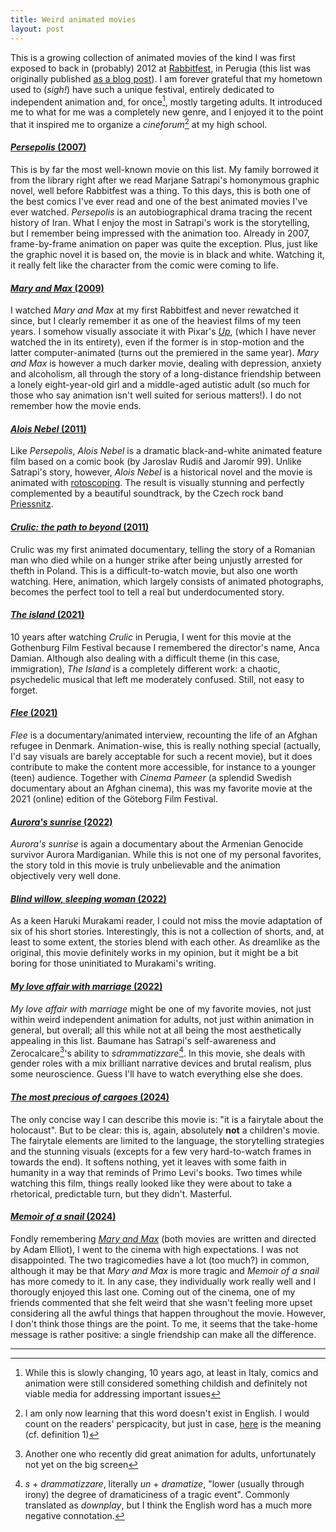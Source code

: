 ```yaml
---
title: Weird animated movies
layout: post
---
```


This is a growing collection of animated movies of the kind I was first exposed to back in (probably) 2012 at [Rabbitfest](https://filmfreeway.com/Rabbitfest), in Perugia (this list was originally published [as a blog post](https://harisont.github.io/2024/01/23/weird-animated-movies.html)).
I am forever grateful that my hometown used to (_sigh!_) have such a unique festival, entirely dedicated to independent animation and, for once[^1], mostly targeting adults.
It introduced me to what for me was a completely new genre, and I enjoyed it to the point that it inspired me to organize a _cineforum_[^2] at my high school.


#### [_Persepolis_ (2007)](https://en.wikipedia.org/wiki/Persepolis_(film))
This is by far the most well-known movie on this list. My family borrowed it from the library right after we read Marjane Satrapi's homonymous graphic novel, well before Rabbitfest was a thing. To this days, this is both one of the best comics I've ever read and one of the best animated movies I've ever watched.
_Persepolis_ is an autobiographical drama tracing the recent history of Iran. 
What I enjoy the most in Satrapi's work is the storytelling, but I remember being impressed with the animation too. 
Already in 2007, frame-by-frame animation on paper was quite the exception. 
Plus, just like the graphic novel it is based on, the movie is in black and white.
Watching it, it really felt like the character from the comic were coming to life.

#### [_Mary and Max_ (2009)](https://en.wikipedia.org/wiki/Mary_and_Max)
I watched _Mary and Max_ at my first Rabbitfest and never rewatched it since, but I clearly remember it as one of the heaviest films of my teen years.
I somehow visually associate it with Pixar's [_Up_](https://en.wikipedia.org/wiki/Up_(2009_film)), (which I have never watched the in its entirety), even if the former is in stop-motion and the latter computer-animated (turns out the premiered in the same year).
_Mary and Max_ is however a much darker movie, dealing with depression, anxiety and alcoholism, all through the story of a long-distance friendship between a lonely eight-year-old girl and a middle-aged autistic adult (so much for those who say animation isn't well suited for serious matters!). 
I do not remember how the movie ends.

#### [_Alois Nebel_ (2011)](https://en.wikipedia.org/wiki/Alois_Nebel)
Like _Persepolis_, _Alois Nebel_ is a dramatic black-and-white animated feature film based on a comic book (by Jaroslav Rudiš and Jaromír 99).
Unlike Satrapi's story, however, _Alois Nebel_ is a historical novel and the movie is animated with [rotoscoping](https://en.wikipedia.org/wiki/Rotoscoping).
The result is visually stunning and perfectly complemented by a beautiful soundtrack, by the Czech rock band [Priessnitz](https://en.wikipedia.org/wiki/Priessnitz_(band)). 


#### [_Crulic: the path to beyond_ (2011)](https://en.wikipedia.org/wiki/Crulic:_The_Path_to_Beyond)
Crulic was my first animated documentary, telling the story of a Romanian man who died while on a hunger strike after being unjustly arrested for thefth in Poland.
This is a difficult-to-watch movie, but also one worth watching. 
Here, animation, which largely consists of animated photographs, becomes the perfect tool to tell a real but underdocumented story.

#### [_The island_ (2021)](https://ro.wikipedia.org/wiki/Insula_(film_din_2021))
10 years after watching _Crulic_ in Perugia, I went for this movie at the Gothenburg Film Festival because I remembered the director's name, Anca Damian. 
Although also dealing with a difficult theme (in this case, immigration), _The Island_ is a completely different work: a chaotic, psychedelic musical that left me moderately confused.
Still, not easy to forget.

#### [_Flee_ (2021)](https://en.wikipedia.org/wiki/Flee_(film))
_Flee_ is a documentary/animated interview, recounting the life of an Afghan refugee in Denmark.
Animation-wise, this is really nothing special (actually, I'd say visuals are barely acceptable for such a recent movie), but it does contribute to make the content more accessible, for instance to a younger (teen) audience. 
Together with _Cinema Pameer_ (a splendid Swedish documentary about an Afghan cinema), this was my favorite movie at the 2021 (online) edition of the Göteborg Film Festival.

#### [_Aurora's sunrise_ (2022)](https://en.wikipedia.org/wiki/Aurora%27s_Sunrise)
_Aurora's sunrise_ is again a documentary about the Armenian Genocide survivor Aurora Mardiganian.
While this is not one of my personal favorites, the story told in this movie is truly unbelievable and the animation objectively very well done.

#### [_Blind willow, sleeping woman_ (2022)](https://en.wikipedia.org/wiki/Blind_Willow,_Sleeping_Woman_(film))
As a keen Haruki Murakami reader, I could not miss the movie adaptation of six of his short stories.
Interestingly, this is not a collection of shorts, and, at least to some extent, the stories blend with each other.
As dreamlike as the original, this movie definitely works in my opinion, but it might be a bit boring for those uninitiated to Murakami's writing.

#### [_My love affair with marriage_ (2022)](https://en.wikipedia.org/wiki/My_Love_Affair_with_Marriage)
_My love affair with marriage_ might be one of my favorite movies, not just within weird independent animation for adults, not just within animation in general, but overall; all this while not at all being the most aesthetically appealing in this list.
Baumane has Satrapi's self-awareness and Zerocalcare[^3]'s ability to _sdrammatizzare_[^4].
In this movie, she deals with gender roles with a mix brilliant narrative devices and brutal realism, plus some neuroscience.
Guess I'll have to watch everything else she does.

#### [_The most precious of cargoes_ (2024)](https://en.wikipedia.org/wiki/The_Most_Precious_of_Cargoes_(film))
The only concise way I can describe this movie is: "it is a fairytale about the holocaust".
But to be clear: this is, again, absolutely __not__ a children's movie. 
The fairytale elements are limited to the language, the storytelling strategies and the stunning visuals (excepts for a few very hard-to-watch frames in towards the end).
It softens nothing, yet it leaves with some faith in humanity in a way that reminds of Primo Levi's books.
Two times while watching this film, things really looked like they were about to take a rhetorical, predictable turn, but they didn't.
Masterful.

#### [_Memoir of a snail_ (2024)](https://en.wikipedia.org/wiki/Memoir_of_a_Snail)
Fondly remembering [_Mary and Max_](#mary-and-max-2009) (both movies are written and directed by Adam Elliot), I went to the cinema with high expectations.
I was not disappointed.
The two tragicomedies have a lot (too much?) in common, although it may be that _Mary and Max_ is more tragic and _Memoir of a snail_ has more comedy to it.
In any case, they individually work really well and I thorougly enjoyed this last one.
Coming out of the cinema, one of my friends commented that she felt weird that she wasn't feeling more upset considering all the awful things that happen throughout the movie.
However, I don't think those things are the point.
To me, it seems that the take-home message is rather positive: a single friendship can make all the difference.

--- 

[^1]: While this is slowly changing, 10 years ago, at least in Italy, comics and animation were still considered something childish and definitely not viable media for addressing important issues
[^2]: I am only now learning that this word doesn't exist in English. I would count on the readers' perspicacity, but just in case, [here](https://en.wiktionary.org/wiki/cineforum) is the meaning (cf. definition 1)
[^3]: Another one who recently did great animation for adults, unfortunately not yet on the big screen
[^4]: _s_ + _drammatizzare_, literally _un_ + _dramatize_, "lower (usually through irony) the degree of dramaticiness of a tragic event". Commonly translated as _downplay_, but I think the English word has a much more negative connotation.
